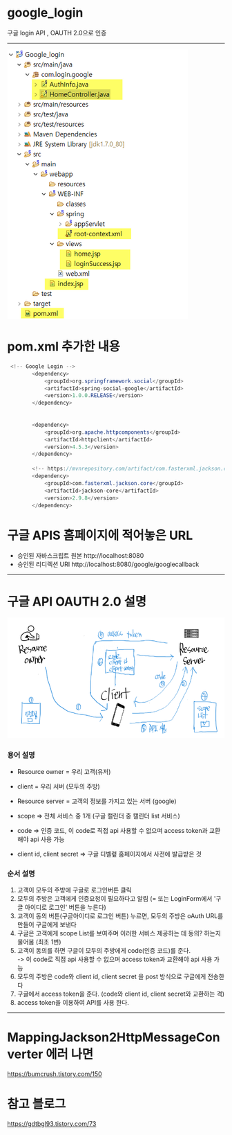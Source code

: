 # google_login
구글 login API , OAUTH 2.0으로 인증

-------------

![이미지11](./이미지11.png)  
  
# pom.xml 추가한 내용 
```java 
 <!-- Google Login -->
        <dependency>
            <groupId>org.springframework.social</groupId>
            <artifactId>spring-social-google</artifactId>
            <version>1.0.0.RELEASE</version>
        </dependency>
 
 
    	<dependency>
            <groupId>org.apache.httpcomponents</groupId>
            <artifactId>httpclient</artifactId>
            <version>4.5.3</version>
        </dependency>
        
        <!-- https://mvnrepository.com/artifact/com.fasterxml.jackson.core/jackson-core -->
		<dependency>
		    <groupId>com.fasterxml.jackson.core</groupId>
		    <artifactId>jackson-core</artifactId>
		    <version>2.9.8</version>
		</dependency>
``` 

# 구글 APIS 홈페이지에 적어놓은 URL
- 승인된 자바스크립트 원본
http://localhost:8080	
- 승인된 리디렉션 URI
http://localhost:8080/google/googlecallback	


-------------


# 구글 API OAUTH 2.0 설명
![이미지12](./이미지12.png)  

### 용어 설명
- Resource owner = 우리 고객(유저)
- client = 우리 서버 (모두의 주방)
- Resource server = 고객의 정보를 가지고 있는 서버 (google)  
  
- scope => 전체 서비스 중 1개 (구글 캘린더 중 캘린더 list 서비스)  
- code => 인증 코드,  이 code로 직접 api 사용할 수 없으며 access token과 교환해야 api 사용 가능
- client id, client secret => 구글 디벨렆 홈페이지에서 사전에 발급받은 것 



### 순서 설명
1. 고객이 모두의 주방에 구글로 로그인버튼 클릭
2. 모두의 주방은 고객에게 인증요청이 필요하다고 알림 (= 또는 LoginForm에서 '구글 아이디로 로그인' 버튼을 누른다)
3. 고객이 동의 버튼(구글아이디로 로그인 버튼) 누르면, 모두의 주방은 oAuth URL를 만들어 구글에게 보낸다
4. 구글은 고객에게 scope List를 보여주며 이러한 서비스 제공하는 데 동의? 하는지 물어봄 (최초 1번)
5. 고객이 동의를 하면 구글이 모두의 주방에게 code(인증 코드)를 준다.  
  -> 이 code로 직접 api 사용할 수 없으며 access token과 교환해야 api 사용 가능
6. 모두의 주방은 code와 client id, client secret 을 post 방식으로 구글에게 전송한다
7. 구글에서 access token을 준다. (code와 client id, client secret와 교환하는 격)
8. access token을 이용하여 API를 사용 한다.


-------------


# MappingJackson2HttpMessageConverter 에러 나면  
https://bumcrush.tistory.com/150

# 참고 블로그  
https://gdtbgl93.tistory.com/73  
